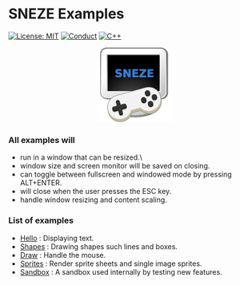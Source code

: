 # SNEZE Examples

[![License: MIT](https://img.shields.io/badge/License-MIT-yellow.svg?style=for-the-badge)](https://opensource.org/licenses/MIT)
[![Conduct](https://img.shields.io/badge/Conduct-Covenat%202.0-yellow.svg?style=for-the-badge)](https://www.contributor-covenant.org/version/2/0/code_of_conduct/)
[![C++](https://img.shields.io/badge/20-yellow.svg?style=for-the-badge&logo=c%2B%2B&logoColor=white&labelColor=gray)](https://en.cppreference.com/w/cpp/20)

<p align ="center">
  <img src="../lib/media/sprites/sneze.png" width="150" alt="sneze logo">
</p>

### All examples will

- run in a window that can be resized.\
- window size and screen monitor will be saved on closing.
- can toggle between fullscreen and windowed mode by pressing ALT+ENTER.
- will close when the user presses the ESC key.
- handle window resizing and content scaling.

### List of examples

- [Hello](https://github.com/juan-medina/sneze/tree/main/examples/hello/src) : Displaying text.
- [Shapes](https://github.com/juan-medina/sneze/tree/main/examples/shapes/src) : Drawing shapes such lines and boxes.
- [Draw](https://github.com/juan-medina/sneze/tree/main/examples/draw/src) : Handle the mouse.
- [Sprites](https://github.com/juan-medina/sneze/tree/main/examples/sprites/src) : Render sprite sheets and single image sprites.
- [Sandbox](https://github.com/juan-medina/sneze/tree/main/examples/sandbox/src) : A sandbox used internally by testing new
  features.
